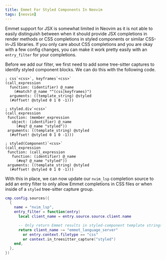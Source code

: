 ```yaml
---
title: Emmet For Styled Components In Neovim
tags: [neovim]
---
```


Emmet support for JSX is somewhat limited in Neovim as it is not able to
easily distinguish between when it should provide JSX completions in render
methods or CSS completions in styled components or similar CSS-in-JS
libraries. If you only care about CSS completions and you are okay with a
few config changes, you can make it work pretty easily with an
`entry_filter` for your completions.

Before we add our filter, we first need to add some tree-sitter captures to
identify styled component blocks. We can do this with the following code.

```query ~/.config/nvim/queries/ecma/highlights.scm
; css`<css>`, keyframes`<css>`
(call_expression
  function: (identifier) @_name
    (#match? @_name "^(css|keyframes)")
  arguments: ((template_string) @styled
  (#offset! @styled 0 1 0 -1)))

; styled.div`<css>`
(call_expression
 function: (member_expression
   object: (identifier) @_name
     (#eq? @_name "styled"))
 arguments: ((template_string) @styled
  (#offset! @styled 0 1 0 -1)))

; styled(Component)`<css>`
(call_expression
 function: (call_expression
   function: (identifier) @_name
     (#eq? @_name "styled"))
 arguments: ((template_string) @styled
  (#offset! @styled 0 1 0 -1)))
```

With this in place, we can now update our `nvim_lsp` completion source to
add an entry filter to only allow Emmet completions in CSS files or when
inside of a `styled` tree-sitter capture group.

```lua
cmp.config.sources({
  {
    name = "nvim_lsp",
    entry_filter = function(entry)
      local client_name = entry.source.source.client.name

      -- Only return Emmet results in styled-component template strings
      return client_name ~= "emmet_language_server"
        or entry.context.filetype == "css"
        or context.in_treesitter_capture("styled")
    end,
  },
})
```
